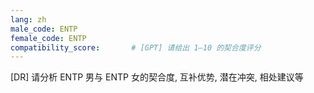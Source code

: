 ```yaml
---
lang: zh
male_code: ENTP
female_code: ENTP
compatibility_score:       # [GPT] 请给出 1–10 的契合度评分
---
```


[DR] 请分析 ENTP 男与 ENTP 女的契合度, 互补优势, 潜在冲突, 相处建议等

